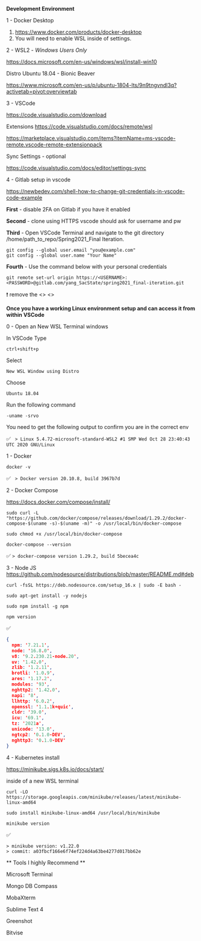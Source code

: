 **Development Environment**

1 - Docker Desktop

1. https://www.docker.com/products/docker-desktop
1. You will need to enable WSL inside of settings.


2 - WSL2 - *Windows Users Only*

https://docs.microsoft.com/en-us/windows/wsl/install-win10

Distro Ubuntu 18.04 - Bionic Beaver

https://www.microsoft.com/en-us/p/ubuntu-1804-lts/9n9tngvndl3q?activetab=pivot:overviewtab


3 - VSCode

https://code.visualstudio.com/download

Extensions
https://code.visualstudio.com/docs/remote/wsl

https://marketplace.visualstudio.com/items?itemName=ms-vscode-remote.vscode-remote-extensionpack

Sync Settings - optional 

https://code.visualstudio.com/docs/editor/settings-sync

4 - Gitlab setup in vscode

https://newbedev.com/shell-how-to-change-git-credentials-in-vscode-code-example

**First** - disable 2FA on Gitlab if you have it enabled 

**Second** -  clone using HTTPS vscode should ask for username and pw

**Third** - Open VSCode Terminal and navigate to the git directory /home/path_to_repo/Spring2021_Final Iteration.

```
git config --global user.email "you@example.com"
git config --global user.name "Your Name"
```

**Fourth** - Use the command below with your personal credentials

```git remote set-url origin https://<USERNAME>:<PASSWORD>@gitlab.com/yang_SacState/spring2021_final-iteration.git```

:exclamation: remove the <> <>

**Once you have a working Linux environment setup and can access it from within VSCode**

0 - Open an New WSL Terminal windows

In VSCode Type

```ctrl+shift+p```

Select

```New WSL Window using Distro```

Choose 

```Ubuntu 18.04```

Run the following command 

```-uname -srvo ```

You need to get the following output to confirm you are in the correct env 

:white_check_mark: ``` > Linux 5.4.72-microsoft-standard-WSL2 #1 SMP Wed Oct 28 23:40:43 UTC 2020 GNU/Linux``` 

1 - Docker 

```docker -v```

:white_check_mark: ``` > Docker version 20.10.8, build 3967b7d``` 

2 - Docker Compose

https://docs.docker.com/compose/install/

```sudo curl -L "https://github.com/docker/compose/releases/download/1.29.2/docker-compose-$(uname -s)-$(uname -m)" -o /usr/local/bin/docker-compose```

```sudo chmod +x /usr/local/bin/docker-compose```

```docker-compose --version```

:white_check_mark: ```> docker-compose version 1.29.2, build 5becea4c ```  

3 - Node JS 
https://github.com/nodesource/distributions/blob/master/README.md#deb

```curl -fsSL https://deb.nodesource.com/setup_16.x | sudo -E bash -```

```sudo apt-get install -y nodejs```

```sudo npm install -g npm```

```npm version```

:white_check_mark:

```json
{
  npm: '7.21.1',
  node: '16.8.0',
  v8: '9.2.230.21-node.20',
  uv: '1.42.0',
  zlib: '1.2.11',
  brotli: '1.0.9',
  ares: '1.17.2',
  modules: '93',
  nghttp2: '1.42.0',
  napi: '8',
  llhttp: '6.0.2',
  openssl: '1.1.1k+quic',
  cldr: '39.0',
  icu: '69.1',
  tz: '2021a',
  unicode: '13.0',
  ngtcp2: '0.1.0-DEV',
  nghttp3: '0.1.0-DEV'
}
```

4 - Kubernetes install 

https://minikube.sigs.k8s.io/docs/start/


inside of a new WSL terminal 

```curl -LO https://storage.googleapis.com/minikube/releases/latest/minikube-linux-amd64```

```sudo install minikube-linux-amd64 /usr/local/bin/minikube```

```minikube version```

:white_check_mark:


```
> minikube version: v1.22.0
> commit: a03fbcf166e6f74ef224d4a63be4277d017bb62e

```

** Tools I highly Recommend **

Microsoft Terminal 

Mongo DB Compass

MobaXterm

Sublime Text 4

Greenshot

Bitvise
